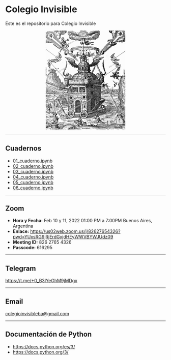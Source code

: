 # Colegio Invisible
Este es el repositorio para Colegio Invisible
<center>
<div>
<img src="https://github.com/ProfDoeg/Colegio_Invisible/raw/main/img/colegio_invisible.jpeg" width="250"/>
</div>
</center>

***
## Cuadernos
- [01_cuaderno.ipynb](01_cuaderno.ipynb)
- [02_cuaderno.ipynb](02_cuaderno.ipynb)
- [03_cuaderno.ipynb](03_cuaderno.ipynb)
- [04_cuaderno.ipynb](04_cuaderno.ipynb)
- [05_cuaderno.ipynb](05_cuaderno.ipynb)
- [06_cuaderno.ipynb](06_cuaderno.ipynb)
***
## Zoom
- **Hora y Fecha:** Feb 10 y 11, 2022 01:00 PM a 7:00PM Buenos Aires, Argentina
- **Enlace:** https://us02web.zoom.us/j/82627654326?pwd=YUxsRG9jRjErdGxjdHEyWWVBYWJUdz09
- **Meeting ID:** 826 2765 4326
- **Passcode:** 616295
***
## Telegram
https://t.me/+0_B3lYeGhM9jMDgx
***
## Email
colegioinvisibleba@gmail.com
***
## Documentación de Python
- https://docs.python.org/es/3/
- https://docs.python.org/3/
